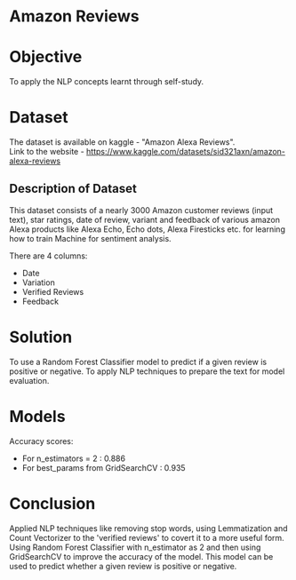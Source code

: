 # Amazon Reviews

# Objective
To apply the NLP concepts learnt through self-study.

# Dataset
The dataset is available on kaggle - "Amazon Alexa Reviews".  
Link to the website - https://www.kaggle.com/datasets/sid321axn/amazon-alexa-reviews
## Description of Dataset
This dataset consists of a nearly 3000 Amazon customer reviews (input text), star ratings, date of review, variant and feedback of various amazon Alexa products like Alexa Echo, Echo dots, Alexa Firesticks etc. for learning how to train Machine for sentiment analysis.

There are 4 columns:
* Date
* Variation
* Verified Reviews
* Feedback

# Solution
To use a Random Forest Classifier model to predict if a given review is positive or negative. To apply NLP techniques to prepare the text for model evaluation.

# Models
Accuracy scores:
* For n_estimators = 2 : 0.886
* For best_params from GridSearchCV : 0.935

# Conclusion
Applied NLP techniques like removing stop words, using Lemmatization and Count Vectorizer to the 'verified reviews' to covert it to a more useful form. Using Random Forest Classifier with n_estimator as 2 and then using GridSearchCV to improve the accuracy of the model. This model can be used to predict whether a given review is positive or negative.
